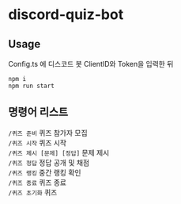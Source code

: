 # discord-quiz-bot

## Usage

Config.ts 에 디스코드 봇 ClientID와 Token을 입력한 뒤

```
npm i
npm run start
```

## 명령어 리스트

`/퀴즈 준비` 퀴즈 참가자 모집  
`/퀴즈 시작` 퀴즈 시작  
`/퀴즈 제시 [문제] [정답]` 문제 제시  
`/퀴즈 정답` 정답 공개 및 채점  
`/퀴즈 랭킹` 중간 랭킹 확인  
`/퀴즈 종료` 퀴즈 종료  
`/퀴즈 초기화` 퀴즈 
